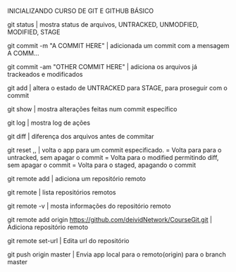 INICIALIZANDO CURSO DE GIT E GITHUB BÁSICO

git status | mostra status de arquivos, UNTRACKED, UNMODFIED, MODIFIED, STAGE

git commit -m "A COMMIT HERE" | adicionada um commit com a mensagem A COMM...

git commit -am "OTHER COMMIT HERE" | adiciona os arquivos já trackeados e modificados

git add <file> | altera o estado de <file> UNTRACKED para STAGE, para proseguir com o commit

git show <commit-hash> | mostra alterações feitas num commit específico

git log | mostra log de ações

git diff | diferença dos arquivos antes de commitar

git reset <soft>,<mixed>,<hard> <commit-hash> | volta o app para um commit especificado.
<soft> = Volta para para o untracked, sem apagar o commit
<mixed> = Volta para o modified permitindo diff, sem apagar o commit
<hard> = Volta para o staged, apagando o commit

git remote add <repository-name> <link-repository> | adiciona um repositório remoto

git remote | lista repositórios remotos

git remote -v | mosta informações do repositório remoto

git remote add origin https://github.com/deividNetwork/CourseGit.git | Adiciona repositório remoto

git remote set-url <name-repository> <new-url> | Edita url do repositório

git push origin master | Envia app local para o remoto(origin) para o branch master